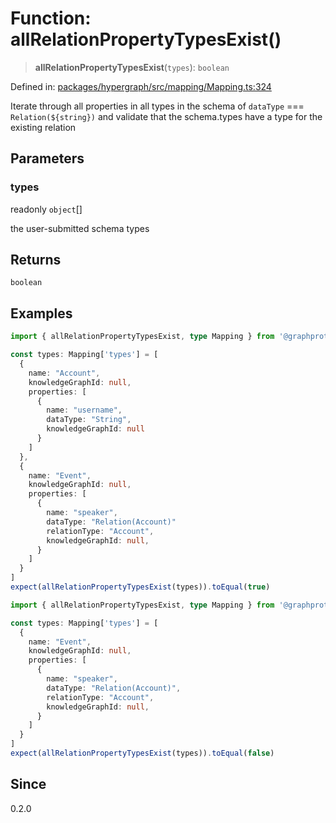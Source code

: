 # Function: allRelationPropertyTypesExist()

> **allRelationPropertyTypesExist**(`types`): `boolean`

Defined in: [packages/hypergraph/src/mapping/Mapping.ts:324](https://github.com/hashirpm/hypergraph/blob/ab4ea1cdb9430798142e0d735aac9d31c2cf0ae0/packages/hypergraph/src/mapping/Mapping.ts#L324)

Iterate through all properties in all types in the schema of `dataType` === `Relation(${string})`
and validate that the schema.types have a type for the existing relation

## Parameters

### types

readonly `object`[]

the user-submitted schema types

## Returns

`boolean`

## Examples

```ts
import { allRelationPropertyTypesExist, type Mapping } from '@graphprotocol/hypergraph/mapping'

const types: Mapping['types'] = [
  {
    name: "Account",
    knowledgeGraphId: null,
    properties: [
      {
        name: "username",
        dataType: "String",
        knowledgeGraphId: null
      }
    ]
  },
  {
    name: "Event",
    knowledgeGraphId: null,
    properties: [
      {
        name: "speaker",
        dataType: "Relation(Account)"
        relationType: "Account",
        knowledgeGraphId: null,
      }
    ]
  }
]
expect(allRelationPropertyTypesExist(types)).toEqual(true)
```

```ts
import { allRelationPropertyTypesExist, type Mapping } from '@graphprotocol/hypergraph/mapping'

const types: Mapping['types'] = [
  {
    name: "Event",
    knowledgeGraphId: null,
    properties: [
      {
        name: "speaker",
        dataType: "Relation(Account)",
        relationType: "Account",
        knowledgeGraphId: null,
      }
    ]
  }
]
expect(allRelationPropertyTypesExist(types)).toEqual(false)
```

## Since

0.2.0
